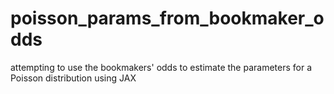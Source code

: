 # poisson_params_from_bookmaker_odds
attempting to use the bookmakers' odds to estimate the parameters for a Poisson distribution using JAX
